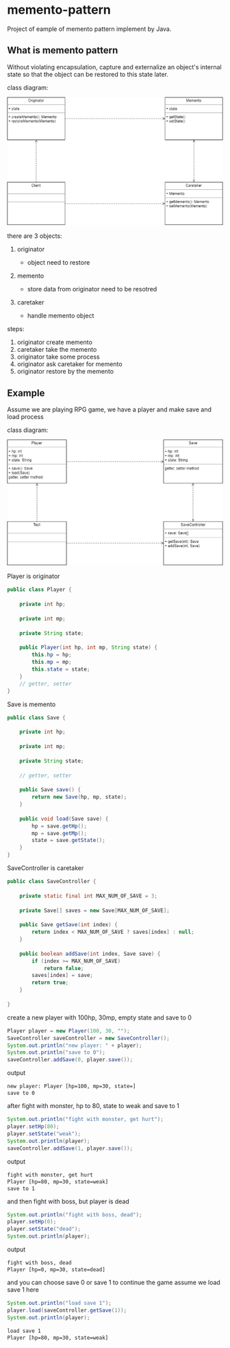 # memento-pattern
Project of eample of memento pattern implement by Java.

## What is memento pattern
Without violating encapsulation, capture and externalize an object's internal state so that the object can be restored to this state later.

class diagram:

![memento pattern](https://github.com/kan01234/design-patterns/blob/master/memento-pattern/memento-pattern.png)

there are 3 objects:

1. originator
    - object need to restore

2. memento
    - store data from originator need to be resotred

3. caretaker
    - handle memento object

steps:
1. originator create memento
2. caretaker take the memento
3. originator take some process
4. originator ask caretaker for memento
5. originator restore by the memento

## Example
Assume we are playing RPG game, we have a player and make save and load process

class diagram:

![memento pattern example](https://github.com/kan01234/design-patterns/blob/master/memento-pattern/memento-pattern-example.png)

Player is originator
```java
public class Player {

    private int hp;

    private int mp;

    private String state;

    public Player(int hp, int mp, String state) {
        this.hp = hp;
        this.mp = mp;
        this.state = state;
    }
    // getter, setter
}
```

Save is memento
```java
public class Save {

    private int hp;

    private int mp;

    private String state;

    // getter, setter

    public Save save() {
        return new Save(hp, mp, state);
    }

    public void load(Save save) {
        hp = save.getHp();
        mp = save.getMp();
        state = save.getState();
    }
}
```

SaveController is caretaker
```java
public class SaveController {

    private static final int MAX_NUM_OF_SAVE = 3;

    private Save[] saves = new Save[MAX_NUM_OF_SAVE];

    public Save getSave(int index) {
        return index < MAX_NUM_OF_SAVE ? saves[index] : null;
    }

    public boolean addSave(int index, Save save) {
        if (index >= MAX_NUM_OF_SAVE)
            return false;
        saves[index] = save;
        return true;
    }

}
```

create a new player with 100hp, 30mp, empty state and save to 0
```java
Player player = new Player(100, 30, "");
SaveController saveController = new SaveController();
System.out.println("new player: " + player);
System.out.println("save to 0");
saveController.addSave(0, player.save());
```

output
```
new player: Player [hp=100, mp=30, state=]
save to 0
```

after fight with monster, hp to 80, state to weak and save to 1
```java
System.out.println("fight with monster, get hurt");
player.setHp(80);
player.setState("weak");
System.out.println(player);
saveController.addSave(1, player.save());
```

output
```
fight with monster, get hurt
Player [hp=80, mp=30, state=weak]
save to 1
```

and then fight with boss, but player is dead
```java
System.out.println("fight with boss, dead");
player.setHp(0);
player.setState("dead");
System.out.println(player);
```

output
```
fight with boss, dead
Player [hp=0, mp=30, state=dead]
```

and you can choose save 0 or save 1 to continue the game
assume we load save 1 here
```java
System.out.println("load save 1");
player.load(saveController.getSave(1));
System.out.println(player);
```

```output
load save 1
Player [hp=80, mp=30, state=weak]
```